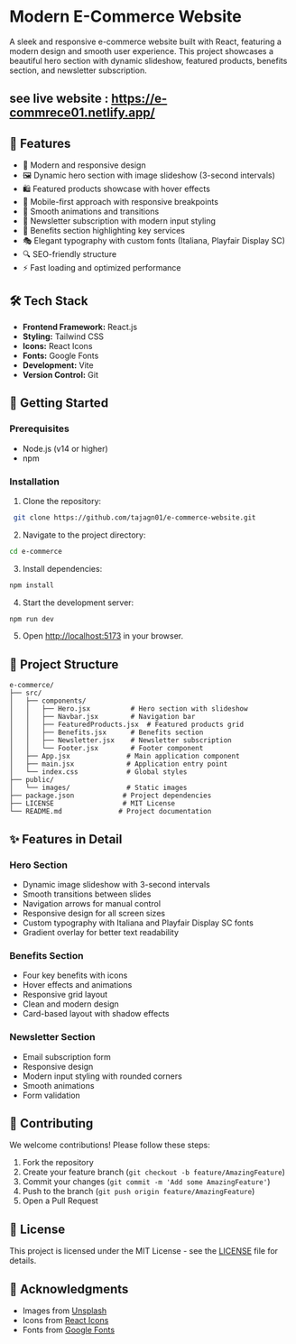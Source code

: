 # Modern E-Commerce Website

A sleek and responsive e-commerce website built with React, featuring a modern design and smooth user experience. This project showcases a beautiful hero section with dynamic slideshow, featured products, benefits section, and newsletter subscription.

## see live website : https://e-commrece01.netlify.app/

## 🌟 Features

- 🎨 Modern and responsive design
- 🖼️ Dynamic hero section with image slideshow (3-second intervals)
- 🛍️ Featured products showcase with hover effects
- 📱 Mobile-first approach with responsive breakpoints
- 🎯 Smooth animations and transitions
- 📧 Newsletter subscription with modern input styling
- 🚚 Benefits section highlighting key services
- 🎭 Elegant typography with custom fonts (Italiana, Playfair Display SC)
- 🔍 SEO-friendly structure
- ⚡ Fast loading and optimized performance

## 🛠️ Tech Stack

- **Frontend Framework:** React.js
- **Styling:** Tailwind CSS
- **Icons:** React Icons
- **Fonts:** Google Fonts
- **Development:** Vite
- **Version Control:** Git

## 🚀 Getting Started

### Prerequisites

- Node.js (v14 or higher)
- npm

### Installation

1. Clone the repository:
```bash
 git clone https://github.com/tajagn01/e-commerce-website.git
```

2. Navigate to the project directory:
```bash
cd e-commerce
```

3. Install dependencies:
```bash
npm install
```

4. Start the development server:
```bash
npm run dev
```

5. Open [http://localhost:5173](http://localhost:5173) in your browser.

## 📁 Project Structure

```
e-commerce/
├── src/
│   ├── components/
│   │   ├── Hero.jsx          # Hero section with slideshow
│   │   ├── Navbar.jsx        # Navigation bar
│   │   ├── FeaturedProducts.jsx  # Featured products grid
│   │   ├── Benefits.jsx      # Benefits section
│   │   ├── Newsletter.jsx    # Newsletter subscription
│   │   └── Footer.jsx        # Footer component
│   ├── App.jsx              # Main application component
│   ├── main.jsx             # Application entry point
│   └── index.css            # Global styles
├── public/
│   └── images/              # Static images
├── package.json            # Project dependencies
├── LICENSE                 # MIT License
└── README.md              # Project documentation
```

## ✨ Features in Detail

### Hero Section
- Dynamic image slideshow with 3-second intervals
- Smooth transitions between slides
- Navigation arrows for manual control
- Responsive design for all screen sizes
- Custom typography with Italiana and Playfair Display SC fonts
- Gradient overlay for better text readability

### Benefits Section
- Four key benefits with icons
- Hover effects and animations
- Responsive grid layout
- Clean and modern design
- Card-based layout with shadow effects

### Newsletter Section
- Email subscription form
- Responsive design
- Modern input styling with rounded corners
- Smooth animations
- Form validation

## 🤝 Contributing

We welcome contributions! Please follow these steps:

1. Fork the repository
2. Create your feature branch (`git checkout -b feature/AmazingFeature`)
3. Commit your changes (`git commit -m 'Add some AmazingFeature'`)
4. Push to the branch (`git push origin feature/AmazingFeature`)
5. Open a Pull Request

## 📝 License

This project is licensed under the MIT License - see the [LICENSE](LICENSE) file for details.

## 🙏 Acknowledgments

- Images from [Unsplash](https://unsplash.com)
- Icons from [React Icons](https://react-icons.github.io/react-icons/)
- Fonts from [Google Fonts](https://fonts.google.com/)

